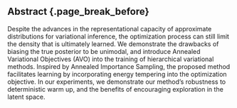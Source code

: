 ## Abstract {.page_break_before}


Despite the advances in the representational capacity of approximate distributions
for variational inference, the optimization process can still limit the density that is
ultimately learned. We demonstrate the drawbacks of biasing the true posterior to be
unimodal, and introduce Annealed Variational Objectives (AVO) into the training
of hierarchical variational methods. Inspired by Annealed Importance Sampling,
the proposed method facilitates learning by incorporating energy tempering into
the optimization objective. In our experiments, we demonstrate our method’s
robustness to deterministic warm up, and the benefits of encouraging exploration
in the latent space.
